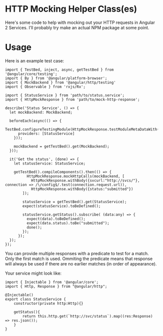 # HTTP Mocking Helper Class(es)

Here's some code to help with mocking out your HTTP requests in Angular 2 Services. I'll probably try make an actual NPM package at some point.

# Usage

Here is an example test case: 

```
import { TestBed, inject, async, getTestBed } from '@angular/core/testing';
import { By } from '@angular/platform-browser';
import { MockBackend } from '@angular/http/testing'
import { Observable } from 'rxjs/Rx';

import { StatusService } from 'path/to/status.service';
import { HttpMockResponse } from 'path/to/mock-http-response';

describe('Status Service', () => {
  let mockBackend: MockBackend;

  beforeEach(async(() => {
    TestBed.configureTestingModule(HttpMockResponse.testModuleMetaDataWith({
      providers: [StatusService]
    }));

    mockBackend = getTestBed().get(MockBackend);
  }));
  
  it('Get the status', (done) => {
    let statusService: StatusService;

    getTestBed().compileComponents().then(() => {
          HttpMockResponse.mockHttpCalls(mockBackend, [
            HttpMockResponse.withBody({svcurl:"http://svcs/"}, connection => /\/config$/.test(connection.request.url)),
            HttpMockResponse.withBody({status:"submitted"})
        ]);

        statusService = getTestBed().get(StatusService);
        expect(statusService).toBeDefined();

        statusService.getStatus().subscribe( (data:any) => {
          expect(data).toBeDefined();
          expect(data.status).toBe("submitted");
          done();
        });
      });
  });
});
```
You can provide multiple responses with a predicate to test for a match. Only the first match is used. Ommiting the predicate means that response will always be used if there are no earlier matches (in order of appearance).

Your service might look like:

```
import { Injectable } from '@angular/core';
import { Http, Response } from "@angular/http";

@Injectable()
export class StatusService {
    constructor(private http:Http){}

    getStatus(){
        return this.http.get(`http://svc/status`).map((res:Response) => res.json());
    }
}
```